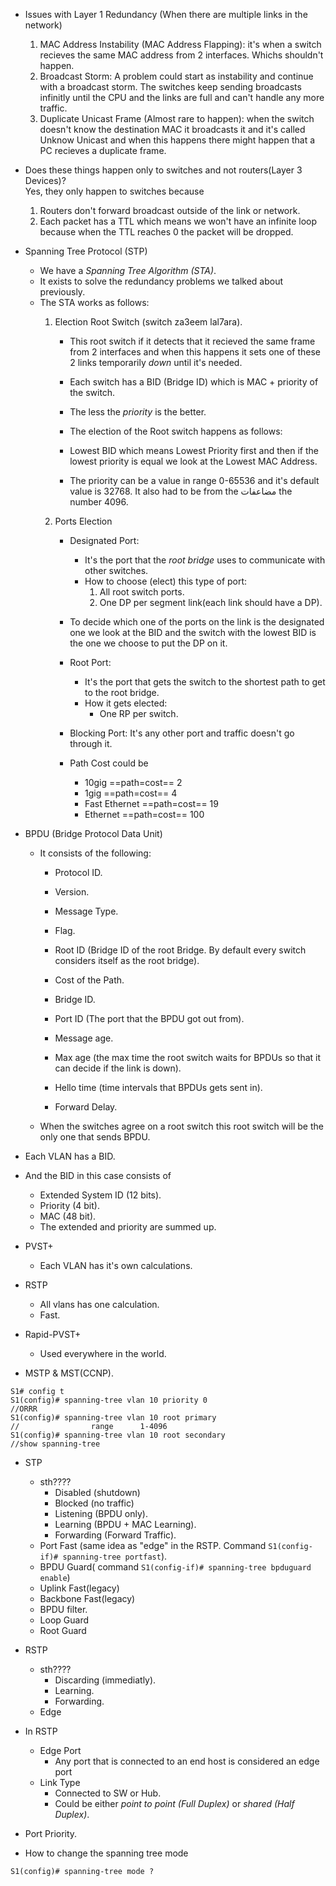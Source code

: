 * Issues with Layer 1 Redundancy (When there are multiple links in the network)
  1. MAC Address Instability (MAC Address Flapping): it's when a switch recieves the same MAC address from 2 interfaces. Whichs shouldn't happen.
  2. Broadcast Storm: A problem could start as instability and continue with a broadcast storm. The switches keep sending broadcasts infinitly until the CPU and the links are full and can't handle any more traffic.
  3. Duplicate Unicast Frame (Almost rare to happen): when the switch doesn't know the destination MAC it broadcasts it and it's called Unknow Unicast and when this happens there might happen that a PC recieves a duplicate frame.  

* Does these things happen only to switches and not routers(Layer 3 Devices)?  
  Yes, they only happen to switches because
  1. Routers don't forward broadcast outside of the link or network.
  2. Each packet has a TTL which means we won't have an infinite loop because when the TTL reaches 0 the packet will be dropped. 


* Spanning Tree Protocol (STP)
  * We have a *Spanning Tree Algorithm (STA)*.
  * It exists to solve the redundancy problems we talked about previously.
  * The STA works as follows:
    1. Election Root Switch (switch za3eem lal7ara).
        * This root switch if it detects that it recieved the same frame from 2 interfaces and when this happens it sets one of these 2 links temporarily *down* until it's needed.

       * Each switch has a BID (Bridge ID) which is MAC + priority of the switch.
       * The less the *priority* is the better.  
       * The election of the Root switch happens as follows:
       * Lowest BID which means Lowest Priority first and then if the lowest priority is equal we look at the Lowest MAC Address. 
       * The priority can be a value in range 0-65536 and it's default value is 32768. It also had to be from the مضاعفات the number 4096.  

    2. Ports Election  
       * Designated Port: 
         * It's the port that the *root bridge* uses to communicate with other switches. 
         * How to choose (elect) this type of port:
           1. All root switch ports.
           2. One DP per segment link(each link should have a DP).  
        * To decide which one of the ports on the link is the designated one we look at the BID and the switch with the lowest BID is the one we choose to put the DP on it. 
   
       * Root Port: 
         * It's the port that gets the switch to the shortest path to get to the root bridge.  
         * How it gets elected:
            * One RP per switch.

       * Blocking Port: It's any other port and traffic doesn't go through it. 

       * Path Cost could be 
         * 10gig ==path=cost== 2
         * 1gig ==path=cost== 4
         * Fast Ethernet ==path=cost== 19
         * Ethernet ==path=cost== 100   

* BPDU (Bridge Protocol Data Unit)
  * It consists of the following:
    * Protocol ID.
    * Version.
    * Message Type.
    * Flag.  

    * Root ID (Bridge ID of the root Bridge. By default every switch considers itself as the root bridge).
    * Cost of the Path.
    * Bridge ID.
    * Port ID (The port that the BPDU got out from).

    * Message age.
    * Max age (the max time the root switch waits for BPDUs so that it can decide if the link is down).
    * Hello time (time intervals that BPDUs gets sent in).
    * Forward Delay.
  * When the switches agree on a root switch this root switch will be the only one that sends BPDU.

* Each VLAN has a BID.
* And the BID in this case consists of 
  * Extended System ID (12 bits).
  * Priority (4 bit).
  * MAC (48 bit).
  * The extended and priority are summed up.
* PVST+  
  * Each VLAN has it's own calculations.
* RSTP  
  * All vlans has one calculation.
  * Fast.
* Rapid-PVST+  
  * Used everywhere in the world.
* MSTP & MST(CCNP).


```console
S1# config t
S1(config)# spanning-tree vlan 10 priority 0
//ORRR 
S1(config)# spanning-tree vlan 10 root primary
//                range      1-4096
S1(config)# spanning-tree vlan 10 root secondary
//show spanning-tree
```  
* STP  
  * sth????
    * Disabled (shutdown)
    * Blocked (no traffic)
    * Listening (BPDU only).
    * Learning (BPDU + MAC Learning).
    * Forwarding (Forward Traffic).
  * Port Fast (same idea as "edge" in the RSTP. Command `S1(config-if)# spanning-tree portfast`).
  * BPDU Guard( command `S1(config-if)# spanning-tree bpduguard enable`)
  * Uplink Fast(legacy)
  * Backbone Fast(legacy)
  * BPDU filter.
  * Loop Guard
  * Root Guard

* RSTP
  * sth????
    * Discarding (immediatly).
    * Learning.
    * Forwarding.
  * Edge

* In RSTP 
  * Edge Port
    * Any port that is connected to an end host is considered an edge port
  * Link Type  
    * Connected to SW or Hub.  
    * Could be either *point to point (Full Duplex)* or *shared (Half Duplex)*.

* Port Priority.  
* How to change the spanning tree mode 
```console
S1(config)# spanning-tree mode ?
```